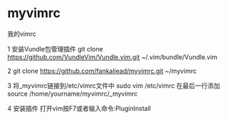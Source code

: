 # myvimrc
我的vimrc

1 安装Vundle包管理插件
git clone https://github.com/VundleVim/Vundle.vim.git ~/.vim/bundle/Vundle.vim

2 git clone https://github.com/fankaljead/myvimrc.git ~/myvimrc

3 将_myvimrc链接到/etc/vimrc文件中
sudo vim /etc/vimrc
在最后一行添加 source /home/yourname/myvimrc/_myvimrc

4 安装插件
打开vim按F7或者输入命令:PluginInstall
